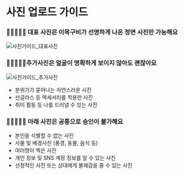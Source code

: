 # 사진 업로드 가이드

### 👩🏻🧑🏻‍🦰 대표 사진은 이목구비가 선명하게 나온 정면 사진만 가능해요

![사진가이드_대표사진](https://playone-prod.s3.ap-southeast-1.amazonaws.com/images/%E1%84%89%E1%85%A1%E1%84%8C%E1%85%B5%E1%86%AB%E1%84%80%E1%85%A1%E1%84%8B%E1%85%B5%E1%84%83%E1%85%B3_%E1%84%83%E1%85%A2%E1%84%91%E1%85%AD%E1%84%89%E1%85%A1%E1%84%8C%E1%85%B5%E1%86%AB.png)

### 👩🏻‍💻🏃🏻추가사진은 얼굴이 명확하게 보이지 않아도 괜찮아요

![사진가이드_추가사진](https://playone-prod.s3.ap-southeast-1.amazonaws.com/images/%E1%84%89%E1%85%A1%E1%84%8C%E1%85%B5%E1%86%AB%E1%84%80%E1%85%A1%E1%84%8B%E1%85%B5%E1%84%83%E1%85%B3_%E1%84%8E%E1%85%AE%E1%84%80%E1%85%A1%E1%84%89%E1%85%A1%E1%84%8C%E1%85%B5%E1%86%AB.png)

- 분위기가 묻어나는 자연스러운 사진
- 선글라스 등 액세서리를 착용한 사진
- 취미 활동 등 나를 드러낼 수 있는 사진

### 🙅🏻‍♀️🙅🏻 아래 사진은 공통으로 승인이 불가해요

- 본인을 식별할 수 없는 사진
- 사물 및 배경사진 (풍경, 동물, 음식 등)
- 여러명이 찍은 사진
- 개인 정보 및 SNS 계정 정보를 알 수 있는 사진
- 선정적인 사진 또는 상대에게 불쾌감을 줄 수 있는 사진